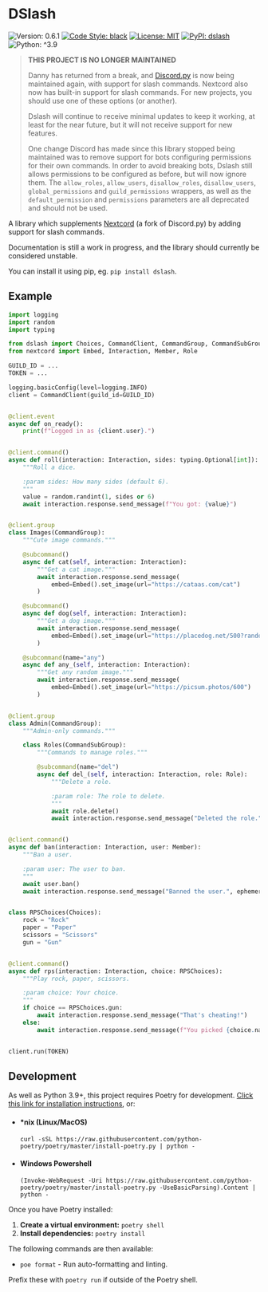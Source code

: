 # DSlash

![Version: 0.6.1](https://img.shields.io/badge/Version-0.6.1-red?style=flat-square)
[![Code Style: black](https://img.shields.io/badge/Code%20Style-black-black?style=flat-square)](https://github.com/psf/black)
[![License: MIT](https://img.shields.io/badge/License-MIT-orange?style=flat-square)](./LICENSE)
[![PyPI: dslash](https://img.shields.io/badge/PyPI-dslash-green?style=flat-square)](https://pypi.org/project/dslash)
![Python: ^3.9](https://img.shields.io/badge/python-%5E3.9-blue?style=flat-square)

> **THIS PROJECT IS NO LONGER MAINTAINED**
>
> Danny has returned from a break, and [Discord.py](https://github.com/rapptz/discord.py)
> is now being maintained again, with support for slash commands. Nextcord also
> now has built-in support for slash commands. For new projects, you should use
> one of these options (or another).
>
> Dslash will continue to receive minimal updates to keep it working, at least
> for the near future, but it will not receive support for new features.
>
> One change Discord has made since this library stopped being maintained was
> to remove support for bots configuring permissions for their own commands. In
> order to avoid breaking bots, Dslash still allows permissions to be
> configured as before, but will now ignore them. The `allow_roles`,
> `allow_users`, `disallow_roles`, `disallow_users`, `global_permissions` and
> `guild_permissions` wrappers, as well as the `default_permission` and
> `permissions` parameters are all deprecated and should not be used.

A library which supplements [Nextcord](https://github.com/nextcord/nextcord)
(a fork of Discord.py) by adding support for slash commands.

Documentation is still a work in progress, and the library should currently be
considered unstable.

You can install it using pip, eg. `pip install dslash`.

## Example

```python
import logging
import random
import typing

from dslash import Choices, CommandClient, CommandGroup, CommandSubGroup, subcommand
from nextcord import Embed, Interaction, Member, Role

GUILD_ID = ...
TOKEN = ...

logging.basicConfig(level=logging.INFO)
client = CommandClient(guild_id=GUILD_ID)


@client.event
async def on_ready():
    print(f"Logged in as {client.user}.")


@client.command()
async def roll(interaction: Interaction, sides: typing.Optional[int]):
    """Roll a dice.

    :param sides: How many sides (default 6).
    """
    value = random.randint(1, sides or 6)
    await interaction.response.send_message(f"You got: {value}")


@client.group
class Images(CommandGroup):
    """Cute image commands."""

    @subcommand()
    async def cat(self, interaction: Interaction):
        """Get a cat image."""
        await interaction.response.send_message(
            embed=Embed().set_image(url="https://cataas.com/cat")
        )

    @subcommand()
    async def dog(self, interaction: Interaction):
        """Get a dog image."""
        await interaction.response.send_message(
            embed=Embed().set_image(url="https://placedog.net/500?random")
        )

    @subcommand(name="any")
    async def any_(self, interaction: Interaction):
        """Get any random image."""
        await interaction.response.send_message(
            embed=Embed().set_image(url="https://picsum.photos/600")
        )


@client.group
class Admin(CommandGroup):
    """Admin-only commands."""

    class Roles(CommandSubGroup):
        """Commands to manage roles."""

        @subcommand(name="del")
        async def del_(self, interaction: Interaction, role: Role):
            """Delete a role.

            :param role: The role to delete.
            """
            await role.delete()
            await interaction.response.send_message("Deleted the role.", ephemeral=True)


@client.command()
async def ban(interaction: Interaction, user: Member):
    """Ban a user.

    :param user: The user to ban.
    """
    await user.ban()
    await interaction.response.send_message("Banned the user.", ephemeral=True)


class RPSChoices(Choices):
    rock = "Rock"
    paper = "Paper"
    scissors = "Scissors"
    gun = "Gun"


@client.command()
async def rps(interaction: Interaction, choice: RPSChoices):
    """Play rock, paper, scissors.

    :param choice: Your choice.
    """
    if choice == RPSChoices.gun:
        await interaction.response.send_message("That's cheating!")
    else:
        await interaction.response.send_message(f"You picked {choice.name}.")


client.run(TOKEN)
```

## Development

As well as Python 3.9+, this project requires Poetry for development.
[Click this link for installation instructions](https://python-poetry.org/docs/master/#installation),
or:

- #### \*nix (Linux/MacOS)

  `curl -sSL https://raw.githubusercontent.com/python-poetry/poetry/master/install-poetry.py | python -`

- #### Windows Powershell

  `(Invoke-WebRequest -Uri https://raw.githubusercontent.com/python-poetry/poetry/master/install-poetry.py -UseBasicParsing).Content | python -`

Once you have Poetry installed:

1. **Create a virtual environment:** `poetry shell`
2. **Install dependencies:** `poetry install`

The following commands are then available:

- `poe format` - Run auto-formatting and linting.

Prefix these with `poetry run` if outside of the Poetry shell.
